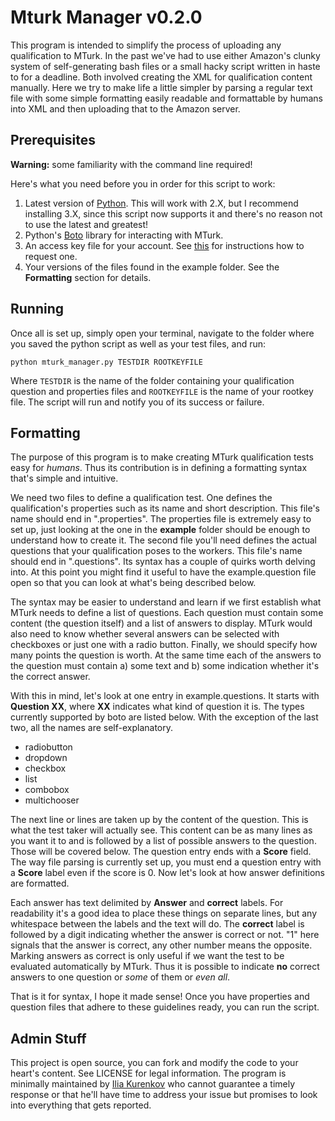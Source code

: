 Mturk Manager v0.2.0
==========================

This program is intended to simplify the process of uploading any qualification to MTurk. In the past we've had to use either Amazon's clunky system of self-generating bash files or a small hacky script written in haste to for a deadline. Both involved creating the XML for qualification content manually. Here we try to make life a little simpler by parsing a regular text file with some simple formatting easily readable and formattable by humans into XML and then uploading that to the Amazon server.


Prerequisites
----------------
**Warning:** some familiarity with the command line required!

Here's what you need before you in order for this script to work:

1. Latest version of [Python](https://www.python.org/download/). This will work with 2.X, but I recommend installing 3.X, since this
script now supports it and there's no reason not to use the latest and greatest!
2. Python's [Boto](https://github.com/boto/boto) library for interacting with MTurk.
3. An access key file for your account. See [this](http://docs.aws.amazon.com/AWSMechTurk/latest/AWSMechanicalTurkRequester/MakingRequests_RequestAuthenticationArticle.html) for instructions how to request one.
4. Your versions of the files found in the example folder. See the **Formatting** section for details.


Running
--------
Once all is set up, simply open your terminal, navigate to the folder where you saved the python script as well as your test files, and run:

``python mturk_manager.py TESTDIR ROOTKEYFILE``

Where ``TESTDIR`` is the name of the folder containing your qualification question and properties files and ``ROOTKEYFILE`` is the name of your rootkey file. The script will run and notify you of its success or failure.



Formatting
------------------------
The purpose of this program is to make creating MTurk qualification tests easy for *humans*. Thus its contribution is in defining a formatting syntax that's simple and intuitive.

We need two files to define a qualification test. One defines the qualification's properties such as its name and short description. This file's name should end in ".properties". The properties file is extremely easy to set up, just looking at the one in the **example** folder should be enough to understand how to create it.
The second file you'll need defines the actual questions that your qualification poses to the workers. This file's name should end in ".questions". Its syntax has a couple of quirks worth delving into. At this point you might find it useful to have the example.question file open so that you can look at what's being described below.

The syntax may be easier to understand and learn if we first establish what MTurk needs to define a list of questions. Each question must contain some content (the question itself) and a list of answers to display. MTurk would also need to know whether several answers can be selected with checkboxes or just one with a radio button. Finally, we should specify how many points the question is worth. At the same time each of the answers to the question must contain a) some text and b) some indication whether it's the correct answer.

With this in mind, let's look at one entry in example.questions. It starts with **Question XX**, where **XX** indicates what kind of question it is. The types currently supported by boto are listed below. With the exception of the last two, all the names are self-explanatory.

- radiobutton
- dropdown
- checkbox
- list
- combobox
- multichooser

The next line or lines are taken up by the content of the question. This is what the test taker will actually see. This content can be as many lines as you want it to and is followed by a list of possible answers to the question. Those will be covered below. The question entry ends with a **Score** field. The way file parsing is currently set up, you must end a question entry with a **Score** label even if the score is 0. Now let's look at how answer definitions are formatted.

Each answer has text delimited by **Answer** and **correct** labels. For readability it's a good idea to place these things on separate lines, but any whitespace between the labels and the text will do. The **correct** label is followed by a digit indicating whether the answer is correct or not. "1" here signals that the answer is correct, any other number means the opposite. Marking answers as correct is only useful if we want the test to be evaluated automatically by MTurk. Thus it is possible to indicate **no** correct answers to one question or *some* of them or *even all*.

That is it for syntax, I hope it made sense!
Once you have properties and question files that adhere to these guidelines ready, you can run the script.


Admin Stuff
-----------
This project is open source, you can fork and modify the code to your heart's content. See LICENSE for legal information. The program is minimally maintained by [Ilia Kurenkov](mailto:ilia.kurenkov@gmail.com) who cannot guarantee a timely response or that he'll have time to address your issue but promises to look into everything that gets reported.
